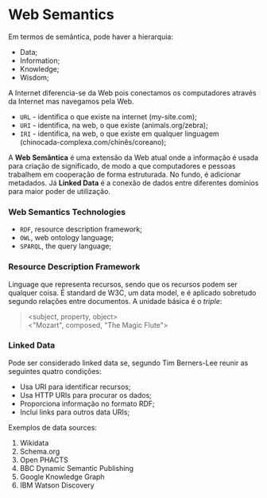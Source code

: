 # Web Semantics

Em termos de semântica, pode haver a hierarquia:

- Data;
- Information;
- Knowledge;
- Wisdom;

A Internet diferencia-se da Web pois conectamos os computadores através da Internet mas navegamos pela Web.

- `URL` - identifica o que existe na internet (my-site.com);
- `URI` - identifica, na web, o que existe (animals.org/zebra);
- `IRI` - identifica, na web, o que existe em qualquer linguagem (chinocada-complexa.com/chinês/coreano);

A **Web Semântica** é uma extensão da Web atual onde a informação é usada para criação de significado, de modo a que computadores e pessoas trabalhem em cooperação de forma estruturada. No fundo, é adicionar metadados. Já  **Linked Data** é a conexão de dados entre diferentes domínios para maior poder de utilização.

### Web Semantics Technologies

- `RDF`, resource description framework;
- `OWL`, web ontology language;
- `SPARQL`, the query language;

### Resource Description Framework

Linguage que representa recursos, sendo que os recursos podem ser qualquer coisa. É standard de W3C, um data model, e é aplicado sobretudo segundo relações entre documentos. A unidade básica é o *triple*:

> <subject, property, object> <br>
> <"Mozart", composed, "The Magic Flute"> <br>

### Linked Data

Pode ser considerado linked data se, segundo Tim Berners-Lee reunir as seguintes quatro condições:

- Usa URI para identificar recursos;
- Usa HTTP URIs para procurar os dados;
- Proporciona informação no formato RDF;
- Inclui links para outros data URIs;

Exemplos de data sources:

1. Wikidata
2. Schema.org
3. Open PHACTS
4. BBC Dynamic Semantic Publishing
5. Google Knowledge Graph
6. IBM Watson Discovery

